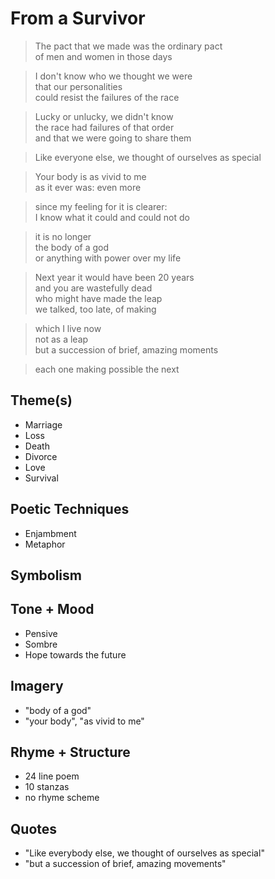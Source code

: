 # From a Survivor

> The pact that we made was the ordinary pact  
> of men and women in those days  

> I don't know who we thought we were  
> that our personalities  
> could resist the failures of the race  

> Lucky or unlucky, we didn't know  
> the race had failures of that order  
> and that we were going to share them  

> Like everyone else, we thought of ourselves as special

> Your body is as vivid to me  
> as it ever was: even more  

> since my feeling for it is clearer:  
> I know what it could and could not do  

> it is no longer  
> the body of a god  
> or anything with power over my life  

> Next year it would have been 20 years  
> and you are wastefully dead  
> who might have made the leap  
> we talked, too late, of making  

> which I live now  
> not as a leap  
> but a succession of brief, amazing moments  

> each one making possible the next  

## Theme(s)

- Marriage
- Loss
- Death
- Divorce
- Love
- Survival

## Poetic Techniques

- Enjambment
- Metaphor

## Symbolism
 
## Tone + Mood

- Pensive
- Sombre
- Hope towards the future

## Imagery

- "body of a god"
- "your body", "as vivid to me"

## Rhyme + Structure

- 24 line poem
- 10 stanzas
- no rhyme scheme

## Quotes

- "Like everybody else, we thought of ourselves as special"
- "but a succession of brief, amazing movements"
